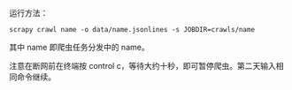 运行方法：

    scrapy crawl name -o data/name.jsonlines -s JOBDIR=crawls/name

其中 name 即爬虫任务分发中的 name。

注意在断网前在终端按 control c，等待大约十秒，即可暂停爬虫。第二天输入相同命令继续。
